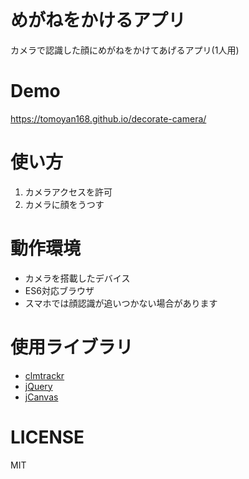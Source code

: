 # めがねをかけるアプリ
カメラで認識した顔にめがねをかけてあげるアプリ(1人用)

# Demo
https://tomoyan168.github.io/decorate-camera/

# 使い方
1. カメラアクセスを許可
2. カメラに顔をうつす


# 動作環境
* カメラを搭載したデバイス
* ES6対応ブラウザ
* スマホでは顔認識が追いつかない場合があります


# 使用ライブラリ
* [clmtrackr](https://github.com/auduno/clmtrackr)
* [jQuery](https://jquery.com/)
* [jCanvas](https://projects.calebevans.me/jcanvas/)


# LICENSE
MIT
